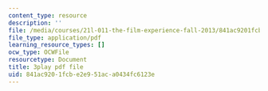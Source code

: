 ```yaml
---
content_type: resource
description: ''
file: /media/courses/21l-011-the-film-experience-fall-2013/841ac9201fcbe2e951aca0434fc6123e_lhKse0vIbqo.pdf
file_type: application/pdf
learning_resource_types: []
ocw_type: OCWFile
resourcetype: Document
title: 3play pdf file
uid: 841ac920-1fcb-e2e9-51ac-a0434fc6123e
---
```

